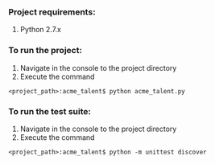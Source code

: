 ### Project requirements:
1. Python 2.7.x

### To run the project:
1. Navigate in the console to the project directory
2. Execute the command

`<project_path>:acme_talent$ python acme_talent.py`

### To run the test suite:
1. Navigate in the console to the project directory
2. Execute the command

`<project_path>:acme_talent$ python -m unittest discover`
